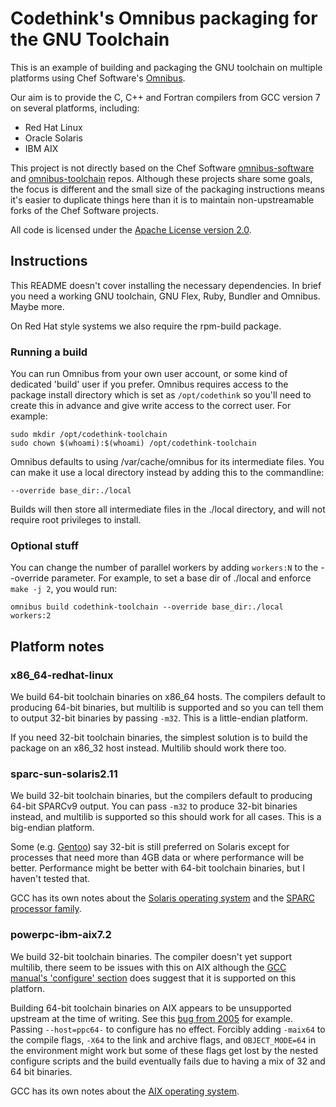 # Codethink's Omnibus packaging for the GNU Toolchain

This is an example of building and packaging the GNU toolchain on multiple
platforms using Chef Software's [Omnibus](https://github.com/chef/omnibus/).

Our aim is to provide the C, C++ and Fortran compilers from GCC version 7 on
several platforms, including:

  * Red Hat Linux
  * Oracle Solaris
  * IBM AIX

This project is not directly based on the Chef Software
[omnibus-software](https://github.com/chef/omnibus-software)
and [omnibus-toolchain](https://github.com/chef/omnibus-toolchain)
repos. Although these projects share some goals, the focus is different
and the small size of the packaging instructions means it's easier to
duplicate things here than it is to maintain non-upstreamable forks of
the Chef Software projects.

All code is licensed under the
[Apache License version 2.0](https://www.apache.org/licenses/LICENSE-2.0).

## Instructions

This README doesn't cover installing the necessary dependencies. In brief
you need a working GNU toolchain, GNU Flex, Ruby, Bundler and Omnibus. Maybe
more.

On Red Hat style systems we also require the rpm-build package.

### Running a build

You can run Omnibus from your own user account, or some kind of dedicated
'build' user if you prefer. Omnibus requires access to the package install
directory which is set as `/opt/codethink` so you'll need to create this
in advance and give write access to the correct user. For example:

    sudo mkdir /opt/codethink-toolchain
    sudo chown $(whoami):$(whoami) /opt/codethink-toolchain

Omnibus defaults to using /var/cache/omnibus for its intermediate files. You
can make it use a local directory instead by adding this to the commandline:

    --override base_dir:./local

Builds will then store all intermediate files in the ./local directory, and
will not require root privileges to install.

### Optional stuff

You can change the number of parallel workers by adding `workers:N` to the
--override parameter. For example, to set a base dir of ./local and enforce
`make -j 2`, you would run:

    omnibus build codethink-toolchain --override base_dir:./local workers:2

## Platform notes

### x86_64-redhat-linux

We build 64-bit toolchain binaries on x86_64 hosts. The compilers default to
producing 64-bit binaries, but multilib is supported and so you can tell them
to output 32-bit binaries by passing `-m32`. This is a little-endian platform.

If you need 32-bit toolchain binaries, the simplest solution is to build the
package on an x86_32 host instead. Multilib should work there too.

### sparc-sun-solaris2.11

We build 32-bit toolchain binaries, but the compilers default to producing
64-bit SPARCv9 output. You can pass `-m32` to produce 32-bit binaries instead,
and multilib is supported so this should work for all cases. This is a
big-endian platform.

Some (e.g. [Gentoo](https://wiki.gentoo.org/wiki/Sparc/Multilib)) say 32-bit is
still preferred on Solaris except for processes that need more than 4GB data or
where performance will be better. Performance might be better with 64-bit
toolchain binaries, but I haven't tested that.

GCC has its own notes about the
[Solaris operating system](https://gcc.gnu.org/install/specific.html#x-x-solaris2)
and the [SPARC processor family](https://gcc.gnu.org/install/specific.html#sparc-x-x).

### powerpc-ibm-aix7.2

We build 32-bit toolchain binaries. The compiler doesn't yet support multilib,
there seem to be issues with this on AIX although the [GCC manual's 'configure'
section](https://gcc.gnu.org/install/configure.html) does suggest that it is
supported on this platforn.

Building 64-bit toolchain binaries on AIX appears to be unsupported upstream
at the time of writing.  See this [bug from
2005](https://gcc.gnu.org/bugzilla/show_bug.cgi?id=25119) for example. Passing
`--host=ppc64-` to configure has no effect. Forcibly adding `-maix64` to the
compile flags, `-X64` to the link and archive flags, and `OBJECT_MODE=64` in
the environment might work but some of these flags get lost by the nested
configure scripts and the build eventually fails due to having a mix of 32
and 64 bit binaries.

GCC has its own notes about the [AIX operating
system](https://gcc.gnu.org/install/specific.html#x-ibm-aix).
